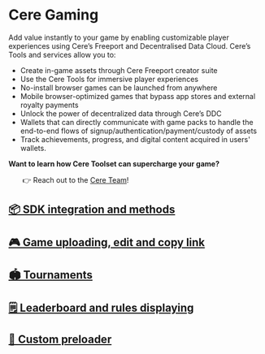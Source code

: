 # Cere Gaming

Add value instantly to your game by enabling customizable player experiences using Cere’s Freeport and Decentralised Data Cloud. Cere’s Tools and services allow you to:

- Create in-game assets through Cere Freeport creator suite
- Use the Cere Tools for immersive player experiences
- No-install browser games can be launched from anywhere
- Mobile browser-optimized games that bypass app stores and external royalty payments
- Unlock the power of decentralized data through Cere’s DDC
- Wallets that can directly communicate with game packs to handle the end-to-end flows of signup/authentication/payment/custody of assets
- Track achievements, progress, and digital content acquired in users' wallets. 

**Want to learn how Cere Toolset can supercharge your game?**

&nbsp;&nbsp;&nbsp;&nbsp;&nbsp;&nbsp; 👉 Reach out to the [Cere Team](https://cere.network/contact-gaming/)!


## [📦 SDK integration and methods](sdk-integration-and-methods.md)
## [🎮 Game uploading, edit and copy link](game-uploading.md)
## [🏟️ Tournaments](tournament.md)
## [🗒️ Leaderboard and rules displaying](leaderbord.md)
## [🌄 Custom preloader](preloader.md)